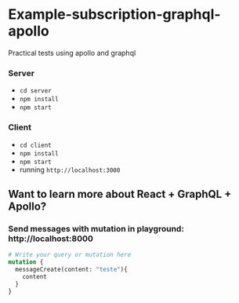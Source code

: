# Example-subscription-graphql-apollo

Practical tests using apollo and graphql

### Server

* `cd server`
* `npm install`
* `npm start`

### Client

* `cd client`
* `npm install`
* `npm start`
* running `http://localhost:3000`

## Want to learn more about React + GraphQL + Apollo?


### Send messages with mutation in playground: http://localhost:8000

```graphql
# Write your query or mutation here
mutation {
  messageCreate(content: "teste"){
    content
  }
}
```


